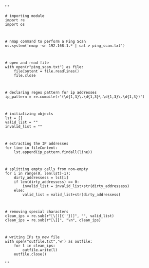 '''

    # importing module
    import re
    import os



    # nmap command to perform a Ping Scan 
    os.system('nmap -sn 192.168.1.* | cat > ping_scan.txt')



    # open and read file
    with open(r"ping_scan.txt") as file:
        fileContent = file.readlines()
        file.close



    # declaring regex pattern for ip addresses
    ip_pattern = re.compile(r'(\d{1,3}\.\d{1,3}\.\d{1,3}\.\d{1,3})')



    # initializing objects
    lst = []
    valid_list = ""
    invalid_list = ""



    # extracting the IP addresses
    for line in fileContent:
        lst.append(ip_pattern.findall(line))



    # splitting empty cells from non-empty
    for i in range(0, len(lst)-1):
        dirty_addressess = lst[i]
        if len(dirty_addressess) == 0:
            invalid_list = invalid_list+str(dirty_addressess)
        else:
            valid_list = valid_list+str(dirty_addressess)



    # removing special characters
    clean_ips = re.sub(r"[\[([{''})]", "", valid_list)
    clean_ips = re.sub(r"[\]]", "\n", clean_ips)



    # writing IPs to new file
    with open("outfile.txt",'w') as outfile:
        for l in clean_ips:
            outfile.write(l)
        outfile.close()

'''